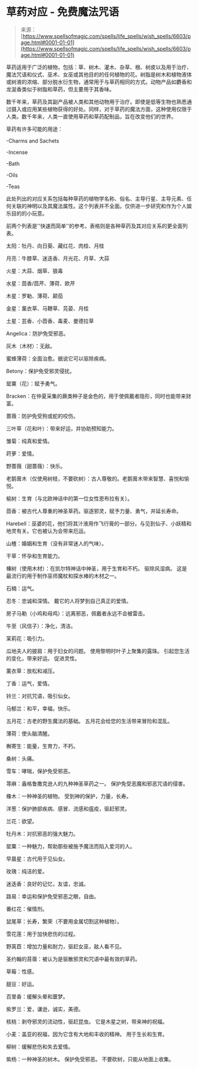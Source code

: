 <!--yml

category: 未分类

date: 2024-06-12 18:41:19

-->

# 草药对应 - 免费魔法咒语

> 来源：[https://www.spellsofmagic.com/spells/life_spells/wish_spells/6603/page.html#0001-01-01](https://www.spellsofmagic.com/spells/life_spells/wish_spells/6603/page.html#0001-01-01)

草药适用于广泛的植物，包括：草、树木、灌木、杂草、根、树皮以及用于治疗、魔法咒语和仪式、巫术、女巫或其他目的的任何植物的花。树脂是树木和植物液体或树液的浓缩、部分脱水衍生物，通常用于与草药相同的方式。动物产品如麝香和龙涎香类似于树脂和草药，但主要用于其香味。

数千年来，草药及其副产品被人类和其他动物用于治疗。即使是低等生物也熟悉通过摄入或应用某些植物获得的好处。同样，对于草药的魔法方面，这种使用仅限于人类。数千年来，人类一直使用草药和草药配制品，旨在改变他们的世界。

草药有许多可能的用途：

-Charms and Sachets

-Incense

-Bath

-Oils

-Teas

此处列出的对应关系包括每种草药的植物学名称、俗名、主导行星、主导元素、任何关联的神明以及其魔法属性。这个列表并不全面。仅供进一步研究和作为个人娱乐目的的小玩意。

前两个列表是''快速而简单''的参考。表格则是各种草药及其对应关系的更全面列表。

太阳：牡丹、向日葵、藏红花、肉桂、月桂

月亮：牛膝草、迷迭香、月光花、月草、大蒜

火星：大蒜、烟草、狼毒

水星：茴香/茴芹、薄荷、欧芹

木星：罗勒、薄荷、颠茄

金星：薰衣草、马鞭草、芫荽、月桂

土星：芸香、小茴香、毒麦、曼德拉草

Angelica：防护免受邪恶。

灰木（木材）：无敌。

蜜蜂薄荷：全面治愈。据说它可以驱除疾病。

Betony：保护免受邪灵侵扰。

罂粟（花）：赋予勇气。

Bracken：在仲夏采集的蕨类种子是金色的，用于使佩戴者隐形，同时也能带来财富。

蔷薇：防护免受狗或蛇的咬伤。

三叶草（花和叶）：带来好运，并协助预知能力。

雏菊：纯真和爱情。

莳萝：爱情。

野蔷薇（甜蔷薇）：快乐。

老鹅膏木（仅使用树枝，不要砍树）：古人尊敬的。老鹅膏木带来智慧、喜悦和愉悦。

榆树：生育（与北欧神话中的第一位女性恩布拉有关）。

茴香：被古代人尊重的神圣草药。驱逐邪灵，赋予力量、勇气，并延长寿命。

Harebell：巫婆的花，他们将其汁液用作飞行膏的一部分。与见到仙子、小妖精和地灵有关。它也被认为会带来厄运。

山楂：婚姻和生育（没有非常迷人的气味）。

干草：怀孕和生育能力。

榛树（使用木材）：在凯尔特神话中神圣，用于生育和不朽。  驱除风湿病。  这是最流行的用于制作巫师魔杖和探水棒的木材之一。

石楠：运气。

忍冬：忠诚和深情。  戴它的人将梦到自己真正的爱情。

房子马勒（小鸡和母鸡）：远离邪恶，佩戴者永远不会被雷击。

牛至（风信子）：净化，清洁。

茉莉花：吸引力。

瓜地夫人的披肩：用于妇女的问题。  使用黎明时叶子上聚集的露珠。 引起您生活的变化，带来好运。  促进灵性。

薰衣草：放松和减压。

丁香：运气，爱情。

铃兰：对抗咒语，吸引仙女。

马郁兰：和平，幸福，快乐。

五月花：古老的野生魔法的基础。  五月花会给您的生活带来冒险和混乱。

薄荷：使头脑清醒。

槲寄生：能量，生育力，不朽。

桑树：头痛。

雪车：哮喘，保护免受邪恶。

荨麻：盎格鲁撒克逊人的九种神圣草药之一。 保护免受恶魔和邪恶咒语的侵害。

橡木：一种神圣的植物。  受到神的保护，力量，长寿。

洋葱：保护肺部疾病、感冒、流感和瘟疫，驱赶邪灵。

兰花：欲望。

牡丹木：对抗邪恶的强大魅力。

罂粟：一种魅力，帮助那些被施予魔法而陷入爱河的人。

早晨星：古代用于见仙女。

玫瑰：纯洁的爱。

迷迭香：良好的记忆，友谊，忠诚。

路易：幸运和保护免受邪恶之眼，自由。

番红花：催情剂。

鼠尾草：长寿，繁荣（不要用金属切割这种植物）。

雪花莲：用于加快悲伤的过程。

野莴苣：增加力量和耐力，驱赶女巫，敌人看不见。

圣约翰的苜蓿：被认为是驱散邪灵和咒语中最有效的草药。

草莓：性感。

甜豆：好运。

百里香：缓解头晕和噩梦。

紫罗兰：爱，谦逊，诚实，美德。

核桃：剥夺邪灵的流动性，驱赶昆虫。  它是木星之树，带来神的祝福。

小麦：盖亚的祝福，因为它含有大地和丰收的精神。 用于生长和生育。

柳树：缓解悲伤和失去爱情。

紫杨：一种神圣的树木。  保护免受邪恶。  不要砍树，只能从地面上收集。
